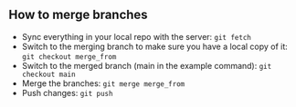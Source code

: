 ## How to merge branches
- Sync everything in your local repo with the server: ``git fetch``
- Switch to the merging branch to make sure you have a local copy of it: ``git checkout merge_from``
- Switch to the merged branch (main in the example command): ``git checkout main``
- Merge the branches: ``git merge merge_from``
- Push changes: ``git push``
